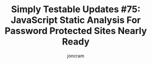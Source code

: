 ---
layout: default
title: "Simply Testable Updates #75: JavaScript Static Analysis For Password Protected Sites Nearly Ready"
author: joncram
newsletter:
    issue_number: 75th
    url: https://us5.campaign-archive2.com/?u=ac75e33d993d2b502e333ddd0&amp;id=84e051ce2c
    highlights:
        - JavaScript static analysis for password-protected sites nearly ready.
    closing_sentence: Expect the next newsletter in about a week from now, somewhere between the 4th and 6th of February
---